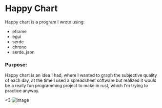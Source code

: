 # Happy Chart
Happy chart is a program I wrote using:
- eframe
- egui
- serde
- chrono
- serde_json
### Purpose:
Happy chart is an idea I had, where I wanted to graph the subjective quality of each day, at the time I used a spreadsheet software but realized it would be a really fun programming project to make in rust, which I'm trying to practice anyway.

<3
![image](https://i.imgur.com/KT9FfoB.png)
